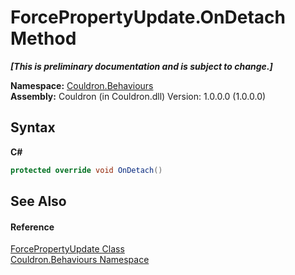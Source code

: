 # ForcePropertyUpdate.OnDetach Method 
 _**\[This is preliminary documentation and is subject to change.\]**_

**Namespace:**&nbsp;<a href="N_Couldron_Behaviours">Couldron.Behaviours</a><br />**Assembly:**&nbsp;Couldron (in Couldron.dll) Version: 1.0.0.0 (1.0.0.0)

## Syntax

**C#**<br />
``` C#
protected override void OnDetach()
```


## See Also


#### Reference
<a href="T_Couldron_Behaviours_ForcePropertyUpdate">ForcePropertyUpdate Class</a><br /><a href="N_Couldron_Behaviours">Couldron.Behaviours Namespace</a><br />